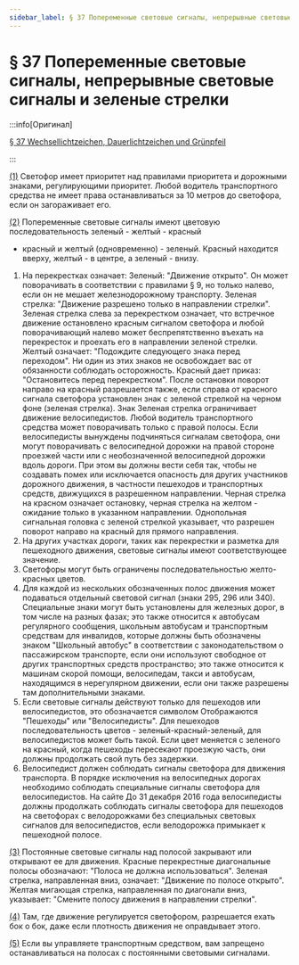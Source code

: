 ```yaml
---
sidebar_label: § 37 Попеременные световые сигналы, непрерывные световые сигналы и зеленые стрелки
---
```


# § 37 Попеременные световые сигналы, непрерывные световые сигналы и зеленые стрелки

:::info[Оригинал]

[§ 37 Wechsellichtzeichen, Dauerlichtzeichen und Grünpfeil](https://www.gesetze-im-internet.de/stvo_2013/__37.html)

:::


<span id="1">[(1)](#1)</span> Светофор имеет приоритет над правилами приоритета и дорожными знаками, регулирующими
приоритет. Любой водитель транспортного средства не имеет права останавливаться за 10 метров до
светофора, если он загораживает его.


<span id="2">[(2)](#2)</span> Попеременные световые сигналы имеют цветовую последовательность зеленый - желтый - красный
- красный и желтый (одновременно) - зеленый. Красный находится вверху, желтый - в центре, а
зеленый - внизу.
1. На перекрестках означает:
Зеленый: "Движение открыто".
Он может поворачивать в соответствии с правилами § 9, но только налево, если он не мешает
железнодорожному транспорту.
Зеленая стрелка: "Движение разрешено только в направлении стрелки".
Зеленая стрелка слева за перекрестком означает, что встречное движение остановлено красным
сигналом светофора и любой поворачивающий налево может беспрепятственно въехать на
перекресток и проехать его в направлении зеленой стрелки.
Желтый означает: "Подождите следующего знака перед переходом".
Ни один из этих знаков не освобождает вас от обязанности
соблюдать осторожность.
Красный дает приказ: "Остановитесь перед перекрестком".
После остановки поворот направо на красный разрешается также, если справа от красного
сигнала светофора установлен знак с зеленой стрелкой на черном фоне (зеленая стрелка). Знак
Зеленая стрелка ограничивает движение велосипедистов.
Любой водитель транспортного средства может поворачивать только с правой полосы. Если
велосипедисты вынуждены подчиняться сигналам светофора, они могут поворачивать с
велосипедной дорожки на правой стороне проезжей части или с необозначенной велосипедной
дорожки вдоль дороги. При этом вы должны вести себя так, чтобы не создавать помех или
исключается опасность для других участников дорожного движения, в частности пешеходов и
транспортных средств, движущихся в разрешенном направлении.
Черная стрелка на красном означает остановку, черная стрелка на желтом - ожидание только в
указанном направлении.
Однопольная сигнальная головка с зеленой стрелкой указывает, что разрешен поворот направо на
красный для прямого направления.
2. На других участках дороги, таких как перекрестки и разметка для пешеходного движения,
световые сигналы имеют соответствующее значение.
3. Светофоры могут быть ограничены последовательностью желто-красных цветов.
4. Для каждой из нескольких обозначенных полос движения может подаваться отдельный световой
сигнал (знаки 295, 296 или 340). Специальные знаки могут быть установлены для железных дорог,
в том числе на разных фазах; это также относится к автобусам регулярного сообщения, школьным
автобусам и транспортным средствам для инвалидов, которые должны быть обозначены знаком
"Школьный автобус" в соответствии с законодательством о пассажирском транспорте, если они
используют свободное от других транспортных средств пространство; это также относится к
машинам скорой помощи, велосипедам, такси и автобусам, находящимся в нерегулярном
движении, если они также разрешены там дополнительными знаками.
5. Если световые сигналы действуют только для пешеходов или велосипедистов, это обозначается
символом
Отображаются "Пешеходы" или "Велосипедисты". Для пешеходов последовательность цветов -
зеленый-красный-зеленый, для велосипедистов может быть такой. Если цвет меняется с зеленого на
красный, когда пешеходы пересекают проезжую часть, они должны продолжать свой путь без
задержки.
6. Велосипедист должен соблюдать сигналы светофора для движения транспорта. В
порядке исключения на велосипедных дорогах необходимо соблюдать специальные
сигналы светофора для велосипедистов. На сайте
До 31 декабря 2016 года велосипедисты должны продолжать соблюдать сигналы светофора для
пешеходов на светофорах с велодорожками без специальных световых сигналов для
велосипедистов, если велодорожка примыкает к пешеходной полосе.


<span id="3">[(3)](#3)</span> Постоянные световые сигналы над полосой закрывают или открывают ее для движения.
Красные перекрестные диагональные полосы обозначают:
"Полоса не должна использоваться".
Зеленая стрелка, направленная вниз, означает:
"Движение по полосе открыто".
Желтая мигающая стрелка, направленная по диагонали вниз, указывает:
"Смените полосу движения в направлении стрелки".


<span id="4">[(4)](#4)</span> Там, где движение регулируется светофором, разрешается ехать бок о бок, даже если плотность
движения не оправдывает этого.


<span id="5">[(5)](#5)</span> Если вы управляете транспортным средством, вам запрещено останавливаться на полосах с постоянными
световыми сигналами.

